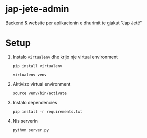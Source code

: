 # jap-jete-admin
Backend &amp; website per aplikacionin e dhurimit te gjakut "Jap Jetë"

# Setup

1. Instalo `virtualenv` dhe krijo nje virtual environment
    
    `pip install virtualenv`
    
    `virtualenv venv`

2. Aktivizo virtual environment
    
    `source venv/bin/activate`

3. Instalo dependencies
    
    `pip install -r requirements.txt`

4. Nis serverin
    
    `python server.py`
